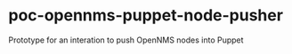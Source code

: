 poc-opennms-puppet-node-pusher
==============================

Prototype for an interation to push OpenNMS nodes into Puppet
